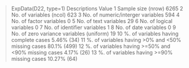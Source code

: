 > ExpData(D22, type=1)
                                          Descriptions       Value
1                                   Sample size (nrow)        6265
2                              No. of variables (ncol)         623
3                    No. of numeric/interger variables         594
4                              No. of factor variables           0
5                                No. of text variables          29
6                             No. of logical variables           0
7                          No. of identifier variables           1
8                                No. of date variables           0
9             No. of zero variance variables (uniform)          19
10               %. of variables having complete cases  5.46% (34)
11   %. of variables having >0% and <50% missing cases 80.1% (499)
12 %. of variables having >=50% and <90% missing cases  4.17% (26)
13          %. of variables having >=90% missing cases 10.27% (64)
